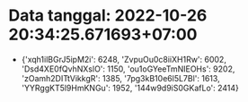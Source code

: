 # Data tanggal: 2022-10-26 20:34:25.671693+07:00

* {'xqh1ilBGrJ5ipM2i': 6248, 'ZvpuOu0c8iiXH1Rw': 6002, 'Dsd4XE0fQvhNXslO': 1150, 'ou1oGYeeTmNIEOHs': 9202, 'zOamh2DITtVikkgR': 1385, '7pg3kB10e6l5L7Bl': 1613, 'YYRggKT5l9HmKNGu': 1952, '144w9d9iS0GKafLo': 2414}
